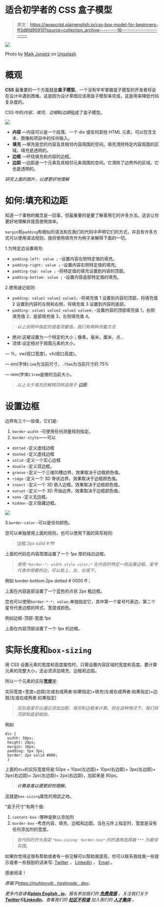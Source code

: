 # 适合初学者的 CSS 盒子模型

> 原文：<https://javascript.plainenglish.io/css-box-model-for-beginners-ff3d6fd95910?source=collection_archive---------16----------------------->

![](img/7fd08acf86ed35ede3a2f1e29349e1de.png)

Photo by [Maik Jonietz](https://unsplash.com/@der_maik_?utm_source=medium&utm_medium=referral) on [Unsplash](https://unsplash.com?utm_source=medium&utm_medium=referral)

# 概观

**CSS** 最重要的一个方面就是**盒子模型**。一个没有牢牢掌握盒子模型的开发者将会在设计中遇到困难。这是因为设计草图应该用盒子模型来完成，这是用来降低代码复杂度的。

CSS 中的*内容、填充、边框*和*边距*组成了盒子模型。

![](img/43f59da8c6fdb5744cf05c6ac243a7ab.png)

*   **内容** —内容可以是一个段落、一个 div 或任何其他 HTML 元素，可以包含文本、图像和项目中的任何输入。
*   **填充** —填充是您的内容及其相邻内容周围的空间。填充清除特定内容周围的区域。填充是透明的。
*   **边框** —环绕填充和内容的边框。
*   **边距** —边距是一个元素及其相邻元素周围的空间。它清除了边界外的区域。它也是透明的。

*研究上面的图片，以便更好地理解*

# 如何:填充和边距

知道一个事物的概念是一回事，但最重要的是要了解善用它的许多方法。这会让你更好地理解并提高使用效率。

`margin`和`padding`有相似的语法和在我们的代码中声明它们的方式，并且有许多方式可以使用语法规则。我将使用填充作为例子来解释下面的一切。

1.为特定边设置填充:

*   `padding-left: value ;` -设置内容左侧特定值的填充。
*   `padding-right: value ;` -设置内容右侧特定值的填充。
*   `padding-top: value ;` -将特定值的填充设置到内容的顶部。
*   `padding-bottom: value ;` -设置内容底部特定值的填充。

2.使用速记规则:

*   `padding: value1 value2 value3;` -将填充值 1 设置到内容的顶部，将填充值 2 设置到内容的左侧和右侧，将填充值 3 设置到内容的底部。
*   `padding: value1 value2 value3 value4;` -设置内容的顶部填充值 1，右侧填充值 2，底部填充值 3，左侧填充值 4。

> *以上说明中指定的值是测量值。我们有两种测量方法*

*   绝对:这被设置为一个特定的大小；像素，毫米，厘米，点…
*   流体:设定相对于周围元素的大小。

— %，vw(视口宽度)，vh(视口高度)。

— em(字体):`1em`为当前尺寸，`.75em`为当前尺寸的 75%

— rem(字体):`1rem`是根的当前大小。

> *以上关于填充的解释同样适用于* ***边距***

# 设置边框

边界有三个一般值，它们是:

1.  `border-width` -可使用任何测量规则指定。
2.  `border-style`——可以

*   `dotted` -定义虚线边框
*   `dashed` -定义虚线边框
*   `solid` -定义一个实心边框
*   `double` -定义双边框。
*   `groove` -定义一个三维凹槽边界。效果取决于边框颜色值。
*   `ridge` -定义一个 3D 脊状边界。效果取决于边框颜色值。
*   `insect` -定义一个 3D 嵌入边框。效果取决于边框颜色值。
*   `outset` -定义一个 3D 开始边界。效果取决于边框颜色值。
*   `none` -定义无边框。
*   `hidden` -定义隐藏边框。

![](img/5420d4aacdc64cb1956d38b661a5db58.png)

3.`border-color` -可以是任何颜色。

您可以单独使用上面的规则，也可以使用下面的简写规则:

>边框:2px solid # fff

上面的代码在内容周围设置了一个 1px 厚的纯白边框。

> *使用* `*border-*: width style color;*` *在内容的特定一侧设置边框。星号代表你想要的边，可以是上、左、右或下。*

例如 border-bottom:2px dotted # 0000 ff；

上面在内容底部设置了一个蓝色的点状 2px 粗边框。

您也可以使用`border-*-*: value;`单独指定它，其中第一个星号代表边，第二个星号代表边框的样式、宽度或颜色。

例如边框-顶部-宽度:1px

上面在内容顶部设置了一个 1px 的边框。

# 实际长度和`box-sizing`

用 CSS 设置元素的宽度和高度属性时，只需设置内容区域的宽度和高度。要计算元素的完整大小，还必须添加填充、边框和边距。

所以一个元素的实际**宽度**是:

实际宽度=宽度+边距(左或右或两者:如果指定)+填充(左或右或两者:如果指定)+边框(左或右或两者:如果指定)

> *实际高度可以通过添加边距、填充和边框来计算。但在这种情况下，我们将顶部和底部相加。*

例如

```
div {
 width: 50px;
 height: 20px;
 margin: 10px;
 padding: 5px 3px;
 border: 2px solid #000;
 }
```

上面的`div`的实际宽度将是:50px + 10px(左边距)+ 10px(右边距)+ 3px(左边距)+ 3px(右边距)+ 2px(左边距)+ 2px(右边距)，加起来是 80px。

> ***计算身高以便更好的理解。***

这就是`box-sizing`属性的用武之地。

“盒子尺寸”有两个值:

1.  `content-box` -哪种是默认添加剂
2.  `border-box` -考虑内容、填充、边框和边距。当在元件上指定时，宽度是没有任何添加剂的宽度。

> *在代码的开头指定* `*box-sizing: border-box*` *内的通用选择器* `***` *为最佳实践。*

如果你觉得这很有帮助或者有一些见解可以帮助我提高，你可以联系我给我一些提示或者一些鼓励的话来写: [Twitter](https://twitter.com/devtoheeb) ， [Linkedln](https://www.linkedin.com/in/akande-olalekan-toheeb-2a69a0221/) ， [Email](mailto:akandeolalekantoheeb94@gmail.com) 。

感谢阅读！

*原载于*[*https://muhtoyyib . hashnode . dev*](https://muhtoyyib.hashnode.dev/css-box-model)*。*

*更多内容请看*[***plain English . io***](https://plainenglish.io/)*。报名参加我们的* [***免费周报***](http://newsletter.plainenglish.io/) *。关注我们关于*[***Twitter***](https://twitter.com/inPlainEngHQ)*和*[***LinkedIn***](https://www.linkedin.com/company/inplainenglish/)*。查看我们的* [***社区不和谐***](https://discord.gg/GtDtUAvyhW) *加入我们的* [***人才集体***](https://inplainenglish.pallet.com/talent/welcome) *。*